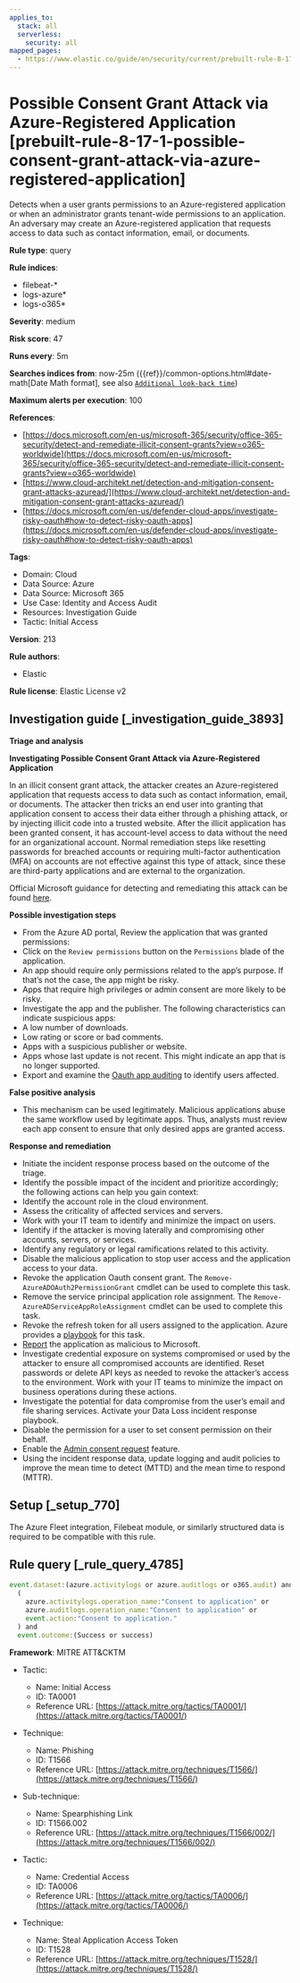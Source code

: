 ```yaml
---
applies_to:
  stack: all
  serverless:
    security: all
mapped_pages:
  - https://www.elastic.co/guide/en/security/current/prebuilt-rule-8-17-1-possible-consent-grant-attack-via-azure-registered-application.html
---
```


# Possible Consent Grant Attack via Azure-Registered Application [prebuilt-rule-8-17-1-possible-consent-grant-attack-via-azure-registered-application]

Detects when a user grants permissions to an Azure-registered application or when an administrator grants tenant-wide permissions to an application. An adversary may create an Azure-registered application that requests access to data such as contact information, email, or documents.

**Rule type**: query

**Rule indices**:

* filebeat-*
* logs-azure*
* logs-o365*

**Severity**: medium

**Risk score**: 47

**Runs every**: 5m

**Searches indices from**: now-25m ({{ref}}/common-options.html#date-math[Date Math format], see also [`Additional look-back time`](docs-content://solutions/security/detect-and-alert/create-detection-rule.md#rule-schedule))

**Maximum alerts per execution**: 100

**References**:

* [https://docs.microsoft.com/en-us/microsoft-365/security/office-365-security/detect-and-remediate-illicit-consent-grants?view=o365-worldwide](https://docs.microsoft.com/en-us/microsoft-365/security/office-365-security/detect-and-remediate-illicit-consent-grants?view=o365-worldwide)
* [https://www.cloud-architekt.net/detection-and-mitigation-consent-grant-attacks-azuread/](https://www.cloud-architekt.net/detection-and-mitigation-consent-grant-attacks-azuread/)
* [https://docs.microsoft.com/en-us/defender-cloud-apps/investigate-risky-oauth#how-to-detect-risky-oauth-apps](https://docs.microsoft.com/en-us/defender-cloud-apps/investigate-risky-oauth#how-to-detect-risky-oauth-apps)

**Tags**:

* Domain: Cloud
* Data Source: Azure
* Data Source: Microsoft 365
* Use Case: Identity and Access Audit
* Resources: Investigation Guide
* Tactic: Initial Access

**Version**: 213

**Rule authors**:

* Elastic

**Rule license**: Elastic License v2

## Investigation guide [_investigation_guide_3893]

**Triage and analysis**

**Investigating Possible Consent Grant Attack via Azure-Registered Application**

In an illicit consent grant attack, the attacker creates an Azure-registered application that requests access to data such as contact information, email, or documents. The attacker then tricks an end user into granting that application consent to access their data either through a phishing attack, or by injecting illicit code into a trusted website. After the illicit application has been granted consent, it has account-level access to data without the need for an organizational account. Normal remediation steps like resetting passwords for breached accounts or requiring multi-factor authentication (MFA) on accounts are not effective against this type of attack, since these are third-party applications and are external to the organization.

Official Microsoft guidance for detecting and remediating this attack can be found [here](https://docs.microsoft.com/en-us/microsoft-365/security/office-365-security/detect-and-remediate-illicit-consent-grants).

**Possible investigation steps**

* From the Azure AD portal, Review the application that was granted permissions:
* Click on the `Review permissions` button on the `Permissions` blade of the application.
* An app should require only permissions related to the app’s purpose. If that’s not the case, the app might be risky.
* Apps that require high privileges or admin consent are more likely to be risky.
* Investigate the app and the publisher. The following characteristics can indicate suspicious apps:
* A low number of downloads.
* Low rating or score or bad comments.
* Apps with a suspicious publisher or website.
* Apps whose last update is not recent. This might indicate an app that is no longer supported.
* Export and examine the [Oauth app auditing](https://docs.microsoft.com/en-us/defender-cloud-apps/manage-app-permissions#oauth-app-auditing) to identify users affected.

**False positive analysis**

* This mechanism can be used legitimately. Malicious applications abuse the same workflow used by legitimate apps. Thus, analysts must review each app consent to ensure that only desired apps are granted access.

**Response and remediation**

* Initiate the incident response process based on the outcome of the triage.
* Identify the possible impact of the incident and prioritize accordingly; the following actions can help you gain context:
* Identify the account role in the cloud environment.
* Assess the criticality of affected services and servers.
* Work with your IT team to identify and minimize the impact on users.
* Identify if the attacker is moving laterally and compromising other accounts, servers, or services.
* Identify any regulatory or legal ramifications related to this activity.
* Disable the malicious application to stop user access and the application access to your data.
* Revoke the application Oauth consent grant. The `Remove-AzureADOAuth2PermissionGrant` cmdlet can be used to complete this task.
* Remove the service principal application role assignment. The `Remove-AzureADServiceAppRoleAssignment` cmdlet can be used to complete this task.
* Revoke the refresh token for all users assigned to the application. Azure provides a [playbook](https://github.com/Azure/Azure-Sentinel/tree/master/Playbooks/Revoke-AADSignInSessions) for this task.
* [Report](https://docs.microsoft.com/en-us/defender-cloud-apps/manage-app-permissions#send-feedback) the application as malicious to Microsoft.
* Investigate credential exposure on systems compromised or used by the attacker to ensure all compromised accounts are identified. Reset passwords or delete API keys as needed to revoke the attacker’s access to the environment. Work with your IT teams to minimize the impact on business operations during these actions.
* Investigate the potential for data compromise from the user’s email and file sharing services. Activate your Data Loss incident response playbook.
* Disable the permission for a user to set consent permission on their behalf.
* Enable the [Admin consent request](https://docs.microsoft.com/en-us/azure/active-directory/manage-apps/configure-admin-consent-workflow) feature.
* Using the incident response data, update logging and audit policies to improve the mean time to detect (MTTD) and the mean time to respond (MTTR).


## Setup [_setup_770]

The Azure Fleet integration, Filebeat module, or similarly structured data is required to be compatible with this rule.


## Rule query [_rule_query_4785]

```js
event.dataset:(azure.activitylogs or azure.auditlogs or o365.audit) and
  (
    azure.activitylogs.operation_name:"Consent to application" or
    azure.auditlogs.operation_name:"Consent to application" or
    event.action:"Consent to application."
  ) and
  event.outcome:(Success or success)
```

**Framework**: MITRE ATT&CKTM

* Tactic:

    * Name: Initial Access
    * ID: TA0001
    * Reference URL: [https://attack.mitre.org/tactics/TA0001/](https://attack.mitre.org/tactics/TA0001/)

* Technique:

    * Name: Phishing
    * ID: T1566
    * Reference URL: [https://attack.mitre.org/techniques/T1566/](https://attack.mitre.org/techniques/T1566/)

* Sub-technique:

    * Name: Spearphishing Link
    * ID: T1566.002
    * Reference URL: [https://attack.mitre.org/techniques/T1566/002/](https://attack.mitre.org/techniques/T1566/002/)

* Tactic:

    * Name: Credential Access
    * ID: TA0006
    * Reference URL: [https://attack.mitre.org/tactics/TA0006/](https://attack.mitre.org/tactics/TA0006/)

* Technique:

    * Name: Steal Application Access Token
    * ID: T1528
    * Reference URL: [https://attack.mitre.org/techniques/T1528/](https://attack.mitre.org/techniques/T1528/)



